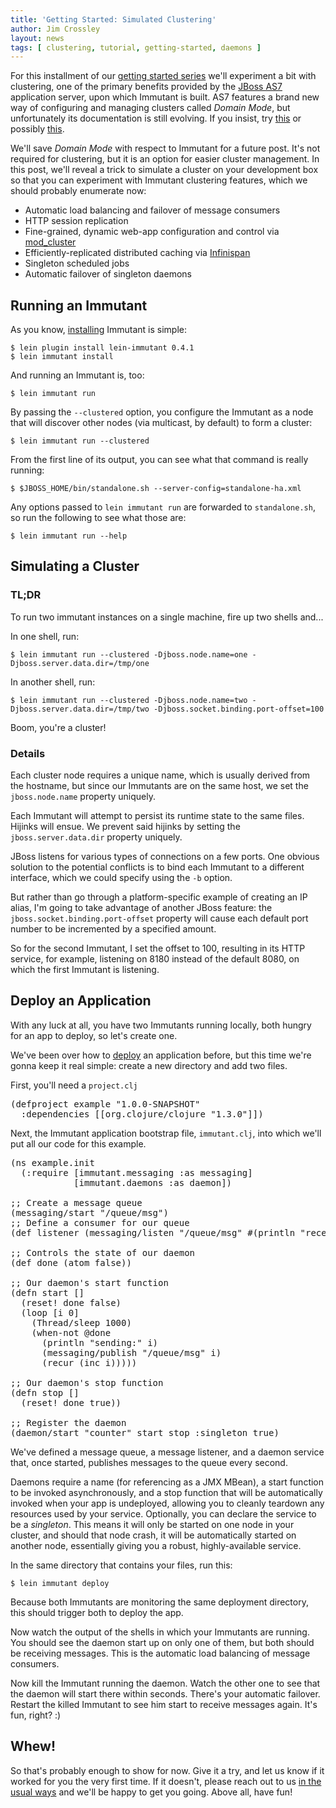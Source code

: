 ```yaml
---
title: 'Getting Started: Simulated Clustering'
author: Jim Crossley
layout: news
tags: [ clustering, tutorial, getting-started, daemons ]
---
```


For this installment of our [getting started series][getting-started]
we'll experiment a bit with clustering, one of the primary benefits
provided by the [JBoss AS7][as7] application server, upon which
Immutant is built. AS7 features a brand new way of configuring and
managing clusters called *Domain Mode*, but unfortunately its
documentation is still evolving. If you insist, try [this][intro] or
possibly [this][howto].

We'll save *Domain Mode* with respect to Immutant for a future
post. It's not required for clustering, but it is an option for easier
cluster management. In this post, we'll reveal a trick to simulate a
cluster on your development box so that you can experiment with
Immutant clustering features, which we should probably enumerate now:

* Automatic load balancing and failover of message consumers
* HTTP session replication
* Fine-grained, dynamic web-app configuration and control via
  [mod_cluster]
* Efficiently-replicated distributed caching via [Infinispan]
* Singleton scheduled jobs
* Automatic failover of singleton daemons

## Running an Immutant

As you know, [installing] Immutant is simple:

    $ lein plugin install lein-immutant 0.4.1
    $ lein immutant install

And running an Immutant is, too:

    $ lein immutant run

By passing the `--clustered` option, you configure the Immutant as a
node that will discover other nodes (via multicast, by default) to
form a cluster:

    $ lein immutant run --clustered

From the first line of its output, you can see what that command is
really running:

    $ $JBOSS_HOME/bin/standalone.sh --server-config=standalone-ha.xml

Any options passed to `lein immutant run` are forwarded to
`standalone.sh`, so run the following to see what those are:

    $ lein immutant run --help

## Simulating a Cluster

### TL;DR

To run two immutant instances on a single machine, fire up two shells and...

In one shell, run:

    $ lein immutant run --clustered -Djboss.node.name=one -Djboss.server.data.dir=/tmp/one

In another shell, run:

    $ lein immutant run --clustered -Djboss.node.name=two -Djboss.server.data.dir=/tmp/two -Djboss.socket.binding.port-offset=100

Boom, you're a cluster!

### Details

Each cluster node requires a unique name, which is usually derived
from the hostname, but since our Immutants are on the same host, we
set the `jboss.node.name` property uniquely.

Each Immutant will attempt to persist its runtime state to the same
files. Hijinks will ensue. We prevent said hijinks by setting the
`jboss.server.data.dir` property uniquely.

JBoss listens for various types of connections on a few ports. One
obvious solution to the potential conflicts is to bind each Immutant
to a different interface, which we could specify using the `-b`
option. 

But rather than go through a platform-specific example of creating an
IP alias, I'm going to take advantage of another JBoss feature: the
`jboss.socket.binding.port-offset` property will cause each default
port number to be incremented by a specified amount.

So for the second Immutant, I set the offset to 100, resulting in its
HTTP service, for example, listening on 8180 instead of the default
8080, on which the first Immutant is listening.

## Deploy an Application 

With any luck at all, you have two Immutants running locally, both
hungry for an app to deploy, so let's create one.

We've been over how to [deploy] an application before, but this time
we're gonna keep it real simple: create a new directory and add two
files.

First, you'll need a `project.clj`

<pre class="syntax clojure">(defproject example "1.0.0-SNAPSHOT"
  :dependencies [[org.clojure/clojure "1.3.0"]])
</pre>

Next, the Immutant application bootstrap file, `immutant.clj`, into
which we'll put all our code for this example.

<pre class="syntax clojure">(ns example.init
  (:require [immutant.messaging :as messaging]
            [immutant.daemons :as daemon])

;; Create a message queue
(messaging/start "/queue/msg")
;; Define a consumer for our queue
(def listener (messaging/listen "/queue/msg" #(println "received:" %)))

;; Controls the state of our daemon
(def done (atom false))

;; Our daemon's start function
(defn start []
  (reset! done false)
  (loop [i 0]
    (Thread/sleep 1000)
    (when-not @done
      (println "sending:" i)
      (messaging/publish "/queue/msg" i)
      (recur (inc i)))))

;; Our daemon's stop function
(defn stop []
  (reset! done true))

;; Register the daemon
(daemon/start "counter" start stop :singleton true)
</pre>

We've defined a message queue, a message listener, and a daemon
service that, once started, publishes messages to the queue every
second. 

Daemons require a name (for referencing as a JMX MBean), a start
function to be invoked asynchronously, and a stop function that will
be automatically invoked when your app is undeployed, allowing you to
cleanly teardown any resources used by your service. Optionally, you
can declare the service to be a *singleton*. This means it will only
be started on one node in your cluster, and should that node crash, it
will be automatically started on another node, essentially giving you
a robust, highly-available service.

In the same directory that contains your files, run this:

    $ lein immutant deploy

Because both Immutants are monitoring the same deployment directory,
this should trigger both to deploy the app.

Now watch the output of the shells in which your Immutants are
running. You should see the daemon start up on only one of them, but
both should be receiving messages. This is the automatic load
balancing of message consumers.

Now kill the Immutant running the daemon. Watch the other one to see
that the daemon will start there within seconds. There's your
automatic failover. Restart the killed Immutant to see him start to
receive messages again. It's fun, right? :)

## Whew!

So that's probably enough to show for now. Give it a try, and let us
know if it worked for you the very first time. If it doesn't, please
reach out to us [in the usual ways][community] and we'll be happy to
get you going. Above all, have fun!


[installing]: /news/2011/12/21/installing-redux/
[deploy]: /news/2011/11/08/deploying-an-application/
[community]: http://immutant.org/community/
[as7]: http://www.jboss.org/jbossas
[getting-started]: /news/tags/getting-started/
[howto]: https://docs.jboss.org/author/display/AS71/AS7+Cluster+Howto
[intro]: http://xebee.xebia.in/2011/11/01/all-about-managed-domain-jboss-as7/
[mod_cluster]: http://www.jboss.org/mod_cluster
[Infinispan]: http://infinispan.org
